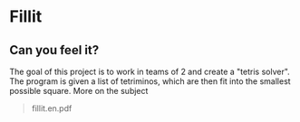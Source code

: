 # Fillit
## Can you feel it?

The goal of this project is to work in teams of 2 and create a "tetris solver".
The program is given a list of tetriminos, which are then fit into the smallest possible square.
More on the subject
> fillit.en.pdf
